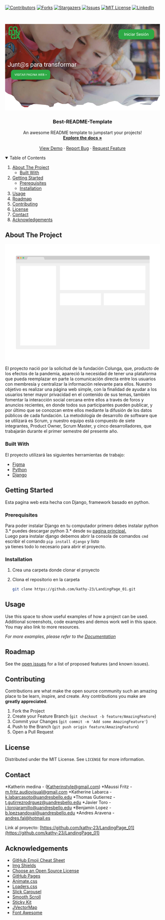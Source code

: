 <!--
*** Thanks for checking out the Best-README-Template. If you have a suggestion
*** that would make this better, please fork the repo and create a pull request
*** or simply open an issue with the tag "enhancement".
*** Thanks again! Now go create something AMAZING! :D
-->



<!-- PROJECT SHIELDS -->
<!--
*** I'm using markdown "reference style" links for readability.
*** Reference links are enclosed in brackets [ ] instead of parentheses ( ).
*** See the bottom of this document for the declaration of the reference variables
*** for contributors-url, forks-url, etc. This is an optional, concise syntax you may use.
*** https://www.markdownguide.org/basic-syntax/#reference-style-links
-->
[![Contributors][contributors-shield]][contributors-url]
[![Forks][forks-shield]][forks-url]
[![Stargazers][stars-shield]][stars-url]
[![Issues][issues-shield]][issues-url]
[![MIT License][license-shield]][license-url]
[![LinkedIn][linkedin-shield]][linkedin-url]



<!-- PROJECT LOGO -->
<br />
<p align="center">
  <a href="https://github.com/kathy-23/LandingPage_01">
    <img src="images/menu_principal.png" alt="IMG1" >
  </a>

  <h3 align="center">Best-README-Template</h3>

  <p align="center">
    An awesome README template to jumpstart your projects!
    <br />
    <a href="https://github.com/othneildrew/Best-README-Template"><strong>Explore the docs »</strong></a>
    <br />
    <br />
    <a href="https://github.com/othneildrew/Best-README-Template">View Demo</a>
    ·
    <a href="https://github.com/othneildrew/Best-README-Template/issues">Report Bug</a>
    ·
    <a href="https://github.com/kathy-23/LandingPage_01/issues">Request Feature</a>
  </p>
</p>



<!-- TABLE OF CONTENTS -->
<details open="open">
  <summary>Table of Contents</summary>
  <ol>
    <li>
      <a href="#about-the-project">About The Project</a>
      <ul>
        <li><a href="#built-with">Built With</a></li>
      </ul>
    </li>
    <li>
      <a href="#getting-started">Getting Started</a>
      <ul>
        <li><a href="#prerequisites">Prerequisites</a></li>
        <li><a href="#installation">Installation</a></li>
      </ul>
    </li>
    <li><a href="#usage">Usage</a></li>
    <li><a href="#roadmap">Roadmap</a></li>
    <li><a href="#contributing">Contributing</a></li>
    <li><a href="#license">License</a></li>
    <li><a href="#contact">Contact</a></li>
    <li><a href="#acknowledgements">Acknowledgements</a></li>
  </ol>
</details>



<!-- ABOUT THE PROJECT -->
## About The Project

[![Product Name Screen Shot][product-screenshot]](https://example.com)

El proyecto nació por la solicitud de la fundación Colunga, que, producto de los efectos de la pandemia, apareció la necesidad de tener una plataforma que pueda reemplazar en parte la comunicación directa entre los usuarios con membresía y centralizar la información relevante para ellos.
Nuestro objetivo es realizar una página web simple, con la finalidad de ayudar a los usuarios tener mayor privacidad en el contenido de sus temas, también fomentar la interacción social cercana entre ellos a través de foros y anuncios recientes, en donde todos sus participantes pueden publicar, y por último que se conozcan entre ellos mediante la difusión de los datos públicos de cada fundación. 
La metodología de desarrollo de software que se utilizará es Scrum, y nuestro equipo está compuesto de siete integrantes, Product Owner, Scrum Master, y cinco desarrolladores, que trabajarán durante el primer semestre del presente año.


### Built With

El proyecto utilizará las siguientes herramientas de trabajo:
* [Figma](https://figma.com)
* [Python](https://python.org/)
* [Django](https://djangoproject.com/)



<!-- GETTING STARTED -->
## Getting Started

Esta pagina web esta hecha con Django, framework basado en python.

### Prerequisites

Para poder instalar Django en tu computador primero debes instalar python 3.* puedes descargar python 3.* desde su <a href="https://www.python.org/">pagina principal.</a>
</br>
Luego para instalar django debemos abrir la consola de comandos `cmd` escribir el comando `pip install django` y listo
</br>
ya tienes todo lo necesario para abrir el proyecto.

### Installation

1. Crea una carpeta donde clonar el proyecto

2. Clona el repositorio en la carpeta
   ```sh
   git clone https://github.com/kathy-23/LandingPage_01.git
   ```



<!-- USAGE EXAMPLES -->
## Usage

Use this space to show useful examples of how a project can be used. Additional screenshots, code examples and demos work well in this space. You may also link to more resources.

_For more examples, please refer to the [Documentation](https://example.com)_



<!-- ROADMAP -->
## Roadmap

See the [open issues](https://github.com/othneildrew/Best-README-Template/issues) for a list of proposed features (and known issues).



<!-- CONTRIBUTING -->
## Contributing

Contributions are what make the open source community such an amazing place to be learn, inspire, and create. Any contributions you make are **greatly appreciated**.

1. Fork the Project
2. Create your Feature Branch (`git checkout -b feature/AmazingFeature`)
3. Commit your Changes (`git commit -m 'Add some AmazingFeature'`)
4. Push to the Branch (`git push origin feature/AmazingFeature`)
5. Open a Pull Request



<!-- LICENSE -->
## License

Distributed under the MIT License. See `LICENSE` for more information.



<!-- CONTACT -->
## Contact
*Katherin medina - (Katherinstyle@gmail.com)
*Maussi Fritz - m.fritz.audiovisual@gmail.com
*Katherine Labarca - k.labarcasoto@uandresbello.edu
*Thomas Gutierrez - t.gutirrezrodrguez@uandresbello.edu
*Javier Toro - j.torojaramillo@uandresbello.edu
*Benjamin Lopez - b.lpezsandoval@uandresbello.edu
*Andres Aravena - andres.fal@hotmail.es

Link al proyecto: [https://github.com/kathy-23/LandingPage_01](https://github.com/kathy-23/LandingPage_01)



<!-- ACKNOWLEDGEMENTS -->
## Acknowledgements
* [GitHub Emoji Cheat Sheet](https://www.webpagefx.com/tools/emoji-cheat-sheet)
* [Img Shields](https://shields.io)
* [Choose an Open Source License](https://choosealicense.com)
* [GitHub Pages](https://pages.github.com)
* [Animate.css](https://daneden.github.io/animate.css)
* [Loaders.css](https://connoratherton.com/loaders)
* [Slick Carousel](https://kenwheeler.github.io/slick)
* [Smooth Scroll](https://github.com/cferdinandi/smooth-scroll)
* [Sticky Kit](http://leafo.net/sticky-kit)
* [JVectorMap](http://jvectormap.com)
* [Font Awesome](https://fontawesome.com)





<!-- MARKDOWN LINKS & IMAGES -->
<!-- https://www.markdownguide.org/basic-syntax/#reference-style-links -->
[contributors-shield]: https://img.shields.io/github/contributors/othneildrew/Best-README-Template.svg?style=for-the-badge
[contributors-url]: https://github.com/kathy-23/LandingPage_01/graphs/contributors
[forks-shield]: https://img.shields.io/github/forks/othneildrew/Best-README-Template.svg?style=for-the-badge
[forks-url]: https://github.com/kathy-23/LandingPage_01/network/members
[stars-shield]: https://img.shields.io/github/stars/othneildrew/Best-README-Template.svg?style=for-the-badge
[stars-url]: https://github.com/kathy-23/LandingPage_01/stargazers
[issues-shield]: https://img.shields.io/github/issues/othneildrew/Best-README-Template.svg?style=for-the-badge
[issues-url]: https://github.com/kathy-23/LandingPage_01/issues
[license-shield]: https://img.shields.io/github/license/othneildrew/Best-README-Template.svg?style=for-the-badge
[license-url]: https://github.com/kathy-23/LandingPage_01/blob/master/LICENSE.txt
[linkedin-shield]: https://img.shields.io/badge/-LinkedIn-black.svg?style=for-the-badge&logo=linkedin&colorB=555
[linkedin-url]: https://linkedin.com/in/othneildrew
[product-screenshot]: images/screenshot.png
